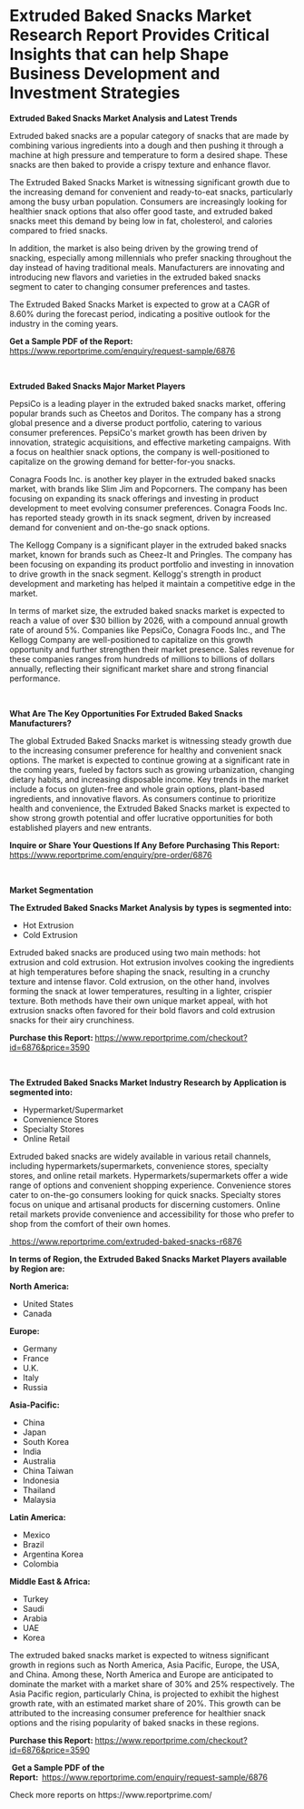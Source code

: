 <p><h1>Extruded Baked Snacks Market Research Report Provides Critical Insights that can help Shape Business Development and Investment Strategies</h1></p><p><strong>Extruded Baked Snacks Market Analysis and Latest Trends</strong></p>
<p><p>Extruded baked snacks are a popular category of snacks that are made by combining various ingredients into a dough and then pushing it through a machine at high pressure and temperature to form a desired shape. These snacks are then baked to provide a crispy texture and enhance flavor.</p><p>The Extruded Baked Snacks Market is witnessing significant growth due to the increasing demand for convenient and ready-to-eat snacks, particularly among the busy urban population. Consumers are increasingly looking for healthier snack options that also offer good taste, and extruded baked snacks meet this demand by being low in fat, cholesterol, and calories compared to fried snacks.</p><p>In addition, the market is also being driven by the growing trend of snacking, especially among millennials who prefer snacking throughout the day instead of having traditional meals. Manufacturers are innovating and introducing new flavors and varieties in the extruded baked snacks segment to cater to changing consumer preferences and tastes.</p><p>The Extruded Baked Snacks Market is expected to grow at a CAGR of 8.60% during the forecast period, indicating a positive outlook for the industry in the coming years.</p></p>
<p><strong>Get a Sample PDF of the Report:&nbsp;</strong> <a href="https://www.reportprime.com/enquiry/request-sample/6876">https://www.reportprime.com/enquiry/request-sample/6876</a></p>
<p>&nbsp;</p>
<p><strong>Extruded Baked Snacks Major Market Players</strong></p>
<p><p>PepsiCo is a leading player in the extruded baked snacks market, offering popular brands such as Cheetos and Doritos. The company has a strong global presence and a diverse product portfolio, catering to various consumer preferences. PepsiCo's market growth has been driven by innovation, strategic acquisitions, and effective marketing campaigns. With a focus on healthier snack options, the company is well-positioned to capitalize on the growing demand for better-for-you snacks.</p><p>Conagra Foods Inc. is another key player in the extruded baked snacks market, with brands like Slim Jim and Popcorners. The company has been focusing on expanding its snack offerings and investing in product development to meet evolving consumer preferences. Conagra Foods Inc. has reported steady growth in its snack segment, driven by increased demand for convenient and on-the-go snack options.</p><p>The Kellogg Company is a significant player in the extruded baked snacks market, known for brands such as Cheez-It and Pringles. The company has been focusing on expanding its product portfolio and investing in innovation to drive growth in the snack segment. Kellogg's strength in product development and marketing has helped it maintain a competitive edge in the market.</p><p>In terms of market size, the extruded baked snacks market is expected to reach a value of over $30 billion by 2026, with a compound annual growth rate of around 5%. Companies like PepsiCo, Conagra Foods Inc., and The Kellogg Company are well-positioned to capitalize on this growth opportunity and further strengthen their market presence. Sales revenue for these companies ranges from hundreds of millions to billions of dollars annually, reflecting their significant market share and strong financial performance.</p></p>
<p>&nbsp;</p>
<p><strong>What Are The Key Opportunities For Extruded Baked Snacks Manufacturers?</strong></p>
<p><p>The global Extruded Baked Snacks market is witnessing steady growth due to the increasing consumer preference for healthy and convenient snack options. The market is expected to continue growing at a significant rate in the coming years, fueled by factors such as growing urbanization, changing dietary habits, and increasing disposable income. Key trends in the market include a focus on gluten-free and whole grain options, plant-based ingredients, and innovative flavors. As consumers continue to prioritize health and convenience, the Extruded Baked Snacks market is expected to show strong growth potential and offer lucrative opportunities for both established players and new entrants.</p></p>
<p><strong>Inquire or Share Your Questions If Any Before Purchasing This Report:</strong> <a href="https://www.reportprime.com/enquiry/pre-order/6876">https://www.reportprime.com/enquiry/pre-order/6876</a></p>
<p>&nbsp;</p>
<p><strong>Market Segmentation</strong></p>
<p><strong>The Extruded Baked Snacks Market Analysis by types is segmented into:</strong></p>
<p><ul><li>Hot Extrusion</li><li>Cold Extrusion</li></ul></p>
<p><p>Extruded baked snacks are produced using two main methods: hot extrusion and cold extrusion. Hot extrusion involves cooking the ingredients at high temperatures before shaping the snack, resulting in a crunchy texture and intense flavor. Cold extrusion, on the other hand, involves forming the snack at lower temperatures, resulting in a lighter, crispier texture. Both methods have their own unique market appeal, with hot extrusion snacks often favored for their bold flavors and cold extrusion snacks for their airy crunchiness.</p></p>
<p><strong>Purchase this Report:&nbsp;</strong><a href="https://www.reportprime.com/checkout?id=6876&price=3590">https://www.reportprime.com/checkout?id=6876&price=3590</a></p>
<p>&nbsp;</p>
<p><strong>The Extruded Baked Snacks Market Industry Research by Application is segmented into:</strong></p>
<p><ul><li>Hypermarket/Supermarket</li><li>Convenience Stores</li><li>Specialty Stores</li><li>Online Retail</li></ul></p>
<p><p>Extruded baked snacks are widely available in various retail channels, including hypermarkets/supermarkets, convenience stores, specialty stores, and online retail markets. Hypermarkets/supermarkets offer a wide range of options and convenient shopping experience. Convenience stores cater to on-the-go consumers looking for quick snacks. Specialty stores focus on unique and artisanal products for discerning customers. Online retail markets provide convenience and accessibility for those who prefer to shop from the comfort of their own homes.</p></p>
<p><a href="https://www.reportprime.com/extruded-baked-snacks-r6876">&nbsp;https://www.reportprime.com/extruded-baked-snacks-r6876</a></p>
<p><strong>In terms of Region, the Extruded Baked Snacks Market Players available by Region are:</strong></p>
<p>
    <p> <strong> North America: </strong>
        <ul>
            <li>United States</li>
            <li>Canada</li>
        </ul>
        </p> 
    <p> <strong> Europe: </strong>
        <ul>
            <li>Germany</li>
            <li>France</li>
            <li>U.K.</li>
            <li>Italy</li>
            <li>Russia</li>
        </ul>
        </p> 
    <p> <strong> Asia-Pacific: </strong>
        <ul>
            <li>China</li>
            <li>Japan</li>
            <li>South Korea</li>
            <li>India</li>
            <li>Australia</li>
            <li>China Taiwan</li>
            <li>Indonesia</li>
            <li>Thailand</li>
            <li>Malaysia</li>
        </ul>
        </p> 
    <p> <strong> Latin America: </strong>
        <ul>
            <li>Mexico</li>
            <li>Brazil</li>
            <li>Argentina Korea</li>
            <li>Colombia</li>
        </ul>
        </p> 
    <p> <strong> Middle East & Africa: </strong>
        <ul>
            <li>Turkey</li>
            <li>Saudi</li>
            <li>Arabia</li>
            <li>UAE</li>
            <li>Korea</li>
        </ul>
    </p>
    </p>
<p><p>The extruded baked snacks market is expected to witness significant growth in regions such as North America, Asia Pacific, Europe, the USA, and China. Among these, North America and Europe are anticipated to dominate the market with a market share of 30% and 25% respectively. The Asia Pacific region, particularly China, is projected to exhibit the highest growth rate, with an estimated market share of 20%. This growth can be attributed to the increasing consumer preference for healthier snack options and the rising popularity of baked snacks in these regions.</p></p>
<p><strong>Purchase this Report: </strong><a href="https://www.reportprime.com/checkout?id=6876&price=3590">https://www.reportprime.com/checkout?id=6876&price=3590</a></p>
<p>&nbsp;<strong>Get a Sample PDF of the Report:&nbsp;&nbsp;</strong><a href="https://www.reportprime.com/enquiry/request-sample/6876">https://www.reportprime.com/enquiry/request-sample/6876</a></p>
<p><strong></strong></p>
<p>Check more reports on https://www.reportprime.com/</p>